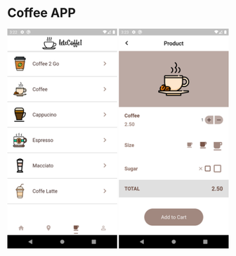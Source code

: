 # Coffee APP 

<img src="coffee_app/assets/images/flutter_01.png" width="250"> <img src="coffee_app/assets/images/flutter_02.png" width="250"> 
